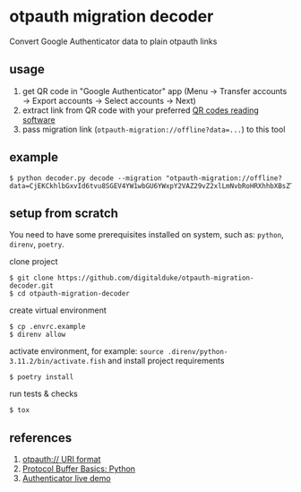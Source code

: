 # otpauth migration decoder

Convert Google Authenticator data to plain otpauth links


## usage

1. get QR code in "Google Authenticator" app (Menu → Transfer accounts → Export accounts → Select accounts → Next)
1. extract link from QR code with your preferred [QR codes reading software](https://play.google.com/store/search?q=qr%20code%20reader)
1. pass migration link (`otpauth-migration://offline?data=...`) to this tool

## example

```
$ python decoder.py decode --migration "otpauth-migration://offline?data=CjEKCkhlbGxvId6tvu8SGEV4YW1wbGU6YWxpY2VAZ29vZ2xlLmNvbRoHRXhhbXBsZTAC"
```

## setup from scratch

You need to have some prerequisites installed on system, such as: `python`, `direnv`, `poetry`.

clone project
```.shell
$ git clone https://github.com/digitalduke/otpauth-migration-decoder.git
$ cd otpauth-migration-decoder
```

create virtual environment
```.shell
$ cp .envrc.example
$ direnv allow
```

activate environment, for example: `source .direnv/python-3.11.2/bin/activate.fish`
and install project requirements
```.shell
$ poetry install
```

run tests & checks
```.shell
$ tox
```

## references

1. [otpauth:// URI format](https://github.com/google/google-authenticator/wiki/Key-Uri-Format)
1. [Protocol Buffer Basics: Python](https://developers.google.com/protocol-buffers/docs/pythontutorial)
1. [Authenticator live demo](https://rootprojects.org/authenticator/)
